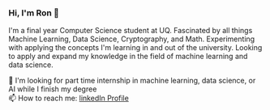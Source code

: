 ### Hi, I'm Ron 👋
I'm a final year Computer Science student at UQ. Fascinated by all things Machine Learning, Data Science, Cryptography, and Math.
Experimenting with applying the concepts I'm learning in and out of the university.
Looking to apply and expand my knowledge in the field of machine learning and data science.

  💞️ I'm looking for part time internship in machine learning, data science, or AI while I finish my degree <br>
  📫 How to reach me: [linkedIn Profile](www.linkedin.com/in/ron-ashri )
<!--
**Ron-Ash/Ron-Ash** is a ✨ _special_ ✨ repository because its `README.md` (this file) appears on your GitHub profile.

Here are some ideas to get you started:

- 🔭 I’m currently working on ...
- 🌱 I’m currently learning ...
- 👯 I’m looking to collaborate on ...
- 🤔 I’m looking for help with ...
- 💬 Ask me about ...
- 📫 How to reach me: ...
- 😄 Pronouns: ...
- ⚡ Fun fact: ...
-->
